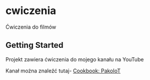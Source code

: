 # cwiczenia

Ćwiczenia do filmów

## Getting Started


Projekt zawiera ćwiczenia do mojego kanału na YouTube



Kanał można znaleźć tutaj- [Cookbook: PakoIoT](https://www.youtube.com/channel/UC_orbFwC41e1XX7DwbeqPbQ)

